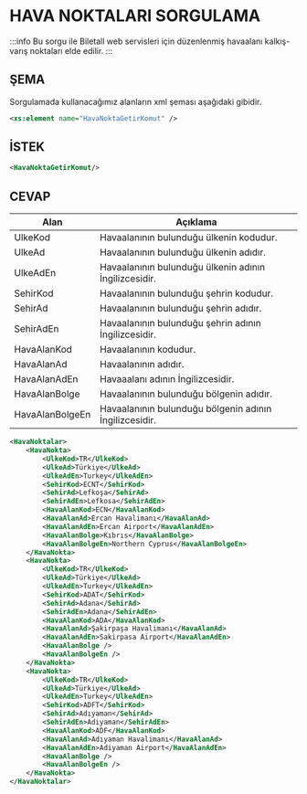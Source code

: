 # HAVA NOKTALARI SORGULAMA

:::info
Bu sorgu ile Biletall web servisleri için düzenlenmiş havaalanı kalkış-varış noktaları elde edilir.
:::

## ŞEMA

Sorgulamada kullanacağımız alanların xml şeması aşağıdaki gibidir.

```xml
<xs:element name="HavaNoktaGetirKomut" />
```

## İSTEK

```xml
<HavaNoktaGetirKomut/>
```

## CEVAP

|Alan|Açıklama|
| --------------- | ------------------------------------------------------ |
| UlkeKod         | Havaalanının bulunduğu ülkenin kodudur.                |
| UlkeAd          | Havaalanının bulunduğu ülkenin adıdır.                 |
| UlkeAdEn        | Havaalanının bulunduğu ülkenin adının İngilizcesidir.  |
| SehirKod        | Havaalanının bulunduğu şehrin kodudur.                 |
| SehirAd         | Havaalanının bulunduğu şehrin adıdır.                  |
| SehirAdEn       | Havaalanının bulunduğu şehrin adının İngilizcesidir.   |
| HavaAlanKod     | Havaalanının kodudur.                                  |
| HavaAlanAd      | Havaalanının adıdır.                                   |
| HavaAlanAdEn    | Havaaalanı adının İngilizcesidir.                      |
| HavaAlanBolge   | Havaalanının bulunduğu bölgenin adıdır.                |
| HavaAlanBolgeEn | Havaalanının bulunduğu bölgenin adının İngilizcesidir. |

```xml
<HavaNoktalar>
	<HavaNokta>
		<UlkeKod>TR</UlkeKod>
		<UlkeAd>Türkiye</UlkeAd>
		<UlkeAdEn>Turkey</UlkeAdEn>
		<SehirKod>ECNT</SehirKod>
		<SehirAd>Lefkoşa</SehirAd>
		<SehirAdEn>Lefkosa</SehirAdEn>
		<HavaAlanKod>ECN</HavaAlanKod>
		<HavaAlanAd>Ercan Havalimanı</HavaAlanAd>
		<HavaAlanAdEn>Ercan Airport</HavaAlanAdEn>
		<HavaAlanBolge>Kıbrıs</HavaAlanBolge>
		<HavaAlanBolgeEn>Northern Cyprus</HavaAlanBolgeEn>
	</HavaNokta>
	<HavaNokta>
		<UlkeKod>TR</UlkeKod>
		<UlkeAd>Türkiye</UlkeAd>
		<UlkeAdEn>Turkey</UlkeAdEn>
		<SehirKod>ADAT</SehirKod>
		<SehirAd>Adana</SehirAd>
		<SehirAdEn>Adana</SehirAdEn>
		<HavaAlanKod>ADA</HavaAlanKod>
		<HavaAlanAd>Şakirpaşa Havalimanı</HavaAlanAd>
		<HavaAlanAdEn>Sakirpasa Airport</HavaAlanAdEn>
		<HavaAlanBolge />
		<HavaAlanBolgeEn />
	</HavaNokta>
	<HavaNokta>
		<UlkeKod>TR</UlkeKod>
		<UlkeAd>Türkiye</UlkeAd>
		<UlkeAdEn>Turkey</UlkeAdEn>
		<SehirKod>ADFT</SehirKod>
		<SehirAd>Adıyaman</SehirAd>
		<SehirAdEn>Adiyaman</SehirAdEn>
		<HavaAlanKod>ADF</HavaAlanKod>
		<HavaAlanAd>Adıyaman Havalimanı</HavaAlanAd>
		<HavaAlanAdEn>Adiyaman Airport</HavaAlanAdEn>
		<HavaAlanBolge />
		<HavaAlanBolgeEn />
	</HavaNokta>
</HavaNoktalar>
```
